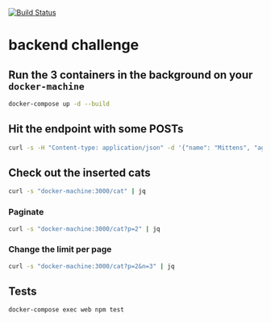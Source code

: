 [![Build Status](https://travis-ci.org/florinutz/Jodel-Backend-Challenge.svg?branch=master)](https://travis-ci.org/florinutz/Jodel-Backend-Challenge)

# backend challenge

## Run the 3 containers in the background on your `docker-machine`
```bash
docker-compose up -d --build
```

## Hit the endpoint with some POSTs
```bash
curl -s -H "Content-type: application/json" -d '{"name": "Mittens", "age": 14}' docker-machine:3000/cat | jq
```

## Check out the inserted cats
```bash
curl -s "docker-machine:3000/cat" | jq
```

### Paginate
```bash
curl -s "docker-machine:3000/cat?p=2" | jq
```

### Change the limit per page
```bash
curl -s "docker-machine:3000/cat?p=2&n=3" | jq
```

## Tests
```bash
docker-compose exec web npm test
```
